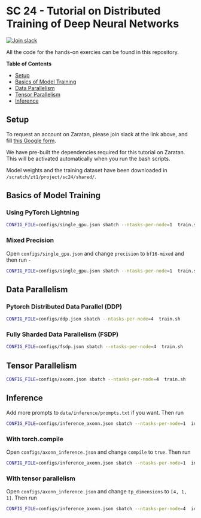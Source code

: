 # SC 24 - Tutorial on Distributed Training of Deep Neural Networks

[![Join slack](https://img.shields.io/badge/slack-axonn--users-blue)](https://join.slack.com/t/axonn-users/shared_invite/zt-2itbahk29-_Ig1JasFxnuVyfMtcC4GnA)

All the code for the hands-on exercies can be found in this repository. 

**Table of Contents**

* [Setup](#setup)
* [Basics of Model Training](#basics-of-model-training)
* [Data Parallelism](#data-parallelism)
* [Tensor Parallelism](#tensor-parallelism)
* [Inference](#inference)

## Setup 

To request an account on Zaratan, please join slack at the link above, and fill [this Google form](https://forms.gle/MSVc3ARbgqwu2wUDA).

We have pre-built the dependencies required for this tutorial on Zaratan. This
will be activated automatically when you run the bash scripts.

Model weights and the training dataset have 
been downloaded in `/scratch/zt1/project/sc24/shared/`.

## Basics of Model Training

### Using PyTorch Lightning

```bash
CONFIG_FILE=configs/single_gpu.json sbatch --ntasks-per-node=1  train.sh
```

### Mixed Precision
Open `configs/single_gpu.json` and change `precision` to `bf16-mixed` and then run - 

```bash
CONFIG_FILE=configs/single_gpu.json sbatch --ntasks-per-node=1  train.sh
```


## Data Parallelism

### Pytorch Distributed Data Parallel (DDP)

```bash
CONFIG_FILE=configs/ddp.json sbatch --ntasks-per-node=4  train.sh
```

### Fully Sharded Data Parallelism (FSDP)


```bash
CONFIG_FILE=configs/fsdp.json sbatch --ntasks-per-node=4  train.sh
```

## Tensor Parallelism

```bash
CONFIG_FILE=configs/axonn.json sbatch --ntasks-per-node=4  train.sh
```

## Inference

Add more prompts to `data/inference/prompts.txt` if you want. Then run

```bash
CONFIG_FILE=configs/inference_axonn.json sbatch --ntasks-per-node=1  infer.sh
```

### With torch.compile

Open `configs/axonn_inference.json` and change `compile` to `true`. Then run 

```bash
CONFIG_FILE=configs/inference_axonn.json sbatch --ntasks-per-node=1  infer.sh
```

### With tensor parallelism

Open `configs/axonn_inference.json` and change `tp_dimensions` to `[4, 1, 1]`. Then run

```bash
CONFIG_FILE=configs/inference_axonn.json sbatch --ntasks-per-node=4  infer.sh
```
